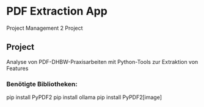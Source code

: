 # PDF Extraction App
Project Management 2 Project

## Project
Analyse von PDF-DHBW-Praxisarbeiten mit Python-Tools zur Extraktion von Features

### Benötigte Bibliotheken:
pip install PyPDF2
pip install ollama
pip install PyPDF2[image]
